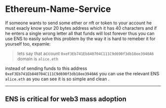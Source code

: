 Ethereum-Name-Service
=====================

If someone wants to send some ether or nft or token to your account he must exacly know your 20 bytes address which it has 40 characters and if he enters a single wrong letter all that funds will lost forever thus you can use ENS to easily solve this problem by the way it is hard to remeber it for yourself too, expamle:

> lets say that account `0xeF3Eb741Eb840704C111C9d690f3db18ee3940A6` domain is `alice.eth` 

instead of sending funds to this address `0xeF3Eb741Eb840704C111C9d690f3db18ee3940A6` you can use the relevant ENS `alice.eth` as you can see it is so simple and clean .

---------------------------------------
ENS is critical for web3 mass adoption
---------------------------------------
